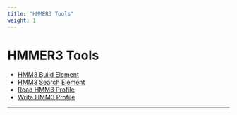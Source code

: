```yaml
---
title: "HMMER3 Tools"
weight: 1
---
```



# HMMER3 Tools

*   [HMM3 Build Element](hmm3-build-element.md)
*   [HMM3 Search Element](hmm3-search-element.md)
*   [Read HMM3 Profile](read-hmm3-profile.md)
*   [Write HMM3 Profile](write-hmm3-profile.md)


-----------------------------------------------------------------------------------------------------------------------------------------------------------------------------------------------------------------------------------------------